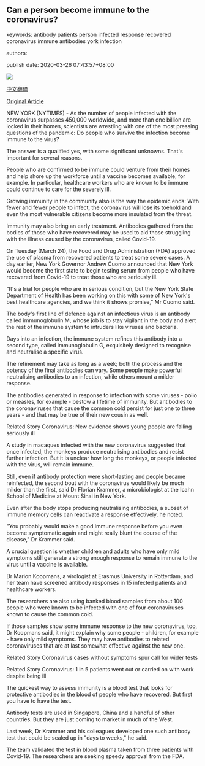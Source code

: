 ## Can a person become immune to the coronavirus?

keywords: antibody patients person infected response recovered coronavirus immune antibodies york infection

authors: 

publish date: 2020-03-26 07:43:57+08:00

![](https://www.straitstimes.com/sites/default/files/styles/x_large/public/articles/2020/03/26/nz_nurse_260352.jpg?itok=6xfsFWMX)

[中文翻译](Can%20a%20person%20become%20immune%20to%20the%20coronavirus%3F_zh.md)

[Original Article](https://www.straitstimes.com/world/united-states/can-a-person-become-immune-to-the-coronavirus)

NEW YORK (NYTIMES) - As the number of people infected with the coronavirus surpasses 450,000 worldwide, and more than one billion are locked in their homes, scientists are wrestling with one of the most pressing questions of the pandemic: Do people who survive the infection become immune to the virus?

The answer is a qualified yes, with some significant unknowns. That's important for several reasons.

People who are confirmed to be immune could venture from their homes and help shore up the workforce until a vaccine becomes available, for example. In particular, healthcare workers who are known to be immune could continue to care for the severely ill.

Growing immunity in the community also is the way the epidemic ends: With fewer and fewer people to infect, the coronavirus will lose its toehold and even the most vulnerable citizens become more insulated from the threat.

Immunity may also bring an early treatment. Antibodies gathered from the bodies of those who have recovered may be used to aid those struggling with the illness caused by the coronavirus, called Covid-19.

On Tuesday (March 24), the Food and Drug Administration (FDA) approved the use of plasma from recovered patients to treat some severe cases. A day earlier, New York Governor Andrew Cuomo announced that New York would become the first state to begin testing serum from people who have recovered from Covid-19 to treat those who are seriously ill.

"It's a trial for people who are in serious condition, but the New York State Department of Health has been working on this with some of New York's best healthcare agencies, and we think it shows promise," Mr Cuomo said.

The body's first line of defence against an infectious virus is an antibody called immunoglobulin M, whose job is to stay vigilant in the body and alert the rest of the immune system to intruders like viruses and bacteria.

Days into an infection, the immune system refines this antibody into a second type, called immunoglobulin G, exquisitely designed to recognise and neutralise a specific virus.

The refinement may take as long as a week; both the process and the potency of the final antibodies can vary. Some people make powerful neutralising antibodies to an infection, while others mount a milder response.

The antibodies generated in response to infection with some viruses - polio or measles, for example - bestow a lifetime of immunity. But antibodies to the coronaviruses that cause the common cold persist for just one to three years - and that may be true of their new cousin as well.

Related Story Coronavirus: New evidence shows young people are falling seriously ill

A study in macaques infected with the new coronavirus suggested that once infected, the monkeys produce neutralising antibodies and resist further infection. But it is unclear how long the monkeys, or people infected with the virus, will remain immune.

Still, even if antibody protection were short-lasting and people became reinfected, the second bout with the coronavirus would likely be much milder than the first, said Dr Florian Krammer, a microbiologist at the Icahn School of Medicine at Mount Sinai in New York.

Even after the body stops producing neutralising antibodies, a subset of immune memory cells can reactivate a response effectively, he noted.

"You probably would make a good immune response before you even become symptomatic again and might really blunt the course of the disease," Dr Krammer said.

A crucial question is whether children and adults who have only mild symptoms still generate a strong enough response to remain immune to the virus until a vaccine is available.

Dr Marion Koopmans, a virologist at Erasmus University in Rotterdam, and her team have screened antibody responses in 15 infected patients and healthcare workers.

The researchers are also using banked blood samples from about 100 people who were known to be infected with one of four coronaviruses known to cause the common cold.

If those samples show some immune response to the new coronavirus, too, Dr Koopmans said, it might explain why some people - children, for example - have only mild symptoms. They may have antibodies to related coronaviruses that are at last somewhat effective against the new one.

Related Story Coronavirus cases without symptoms spur call for wider tests

Related Story Coronavirus: 1 in 5 patients went out or carried on with work despite being ill

The quickest way to assess immunity is a blood test that looks for protective antibodies in the blood of people who have recovered. But first you have to have the test.

Antibody tests are used in Singapore, China and a handful of other countries. But they are just coming to market in much of the West.

Last week, Dr Krammer and his colleagues developed one such antibody test that could be scaled up in "days to weeks," he said.

The team validated the test in blood plasma taken from three patients with Covid-19. The researchers are seeking speedy approval from the FDA.